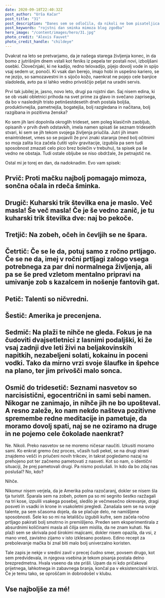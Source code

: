 ```yaml
---
date: 2020-09-18T22:40:32Z
post_author: "Urša Kačar"
post_title: "31"
post_description: "Danes sem se odločila, da nikoli ne bom pisateljica. Pri mojih letih je itak že prepozno. "
post_keywords: "rojstni dan sminka mimoza blog zgodba"
hero_image: "/content/images/hero/31.jpg"
photo_credit: "Alexis Fauvet"
photo_credit_handle: "childeye"
---
```


Dvakrat na leto se pretvarjamo, da je našega starega življenja konec, in da bomo z jutrišnjim dnem vstali kot feniks iz pepela ter postali novi, izboljšani osebki. Človečnjaki, ki ne kadijo, redno telovadijo, pijejo dovolj vode in spijo vsaj sedem ur, ponoči. Ki vsak dan berejo, imajo hobi in uspešno kariero, se ne jezijo, so samozavestni in s sijočo kožo, naenkrat ne pojejo cele banjice sladoleda, avto pa si lahko vedno privoščijo peljat na uradni servis.

Prvi tak jubilej je, jasno, novo leto, drugi pa rojstni dan. Saj nisem edina, ki se ob vsaki obletnici prihoda na svet prime za glavo in svečano zaprisega, da bo v naslednjih tristo petinšestdesetih dneh postala boljša, produktivnejša, pametnejša, bogatejša, bolj razgledana in načitana, bolj razgibana in pozitivna ženska?

Ko sem jih lani dopolnila okroglih trideset, sem poleg klasičnih zaobljub, opisanih v prvih dveh odstavkih, imela namen spisati še seznam tridesetih stvari, ki sem se jih tekom svojega življenja priučila. Jutri jih imam enaintrideset, vmes so se pojavili že prvi znaki staranja (med bolj očitnimi so moja zalita lica začela čutiti vpliv gravitacije, izgubila pa sem tudi sposobnost zmazati celo pico brez bolečin v trebuhu), ta spisek pa še vedno ne obstaja. Tudi ostale obljube se niso obdržale, že petnajstič ne.

Ostal mi je torej en dan, da nadoknadim. Evo vam spisek:

## **Prvič:** Proti mačku najbolj pomagajo mimoza, sončna očala in rdeča šminka.

## **Drugič:** Kuharski trik številka ena je maslo. Več masla! Še več masla! Če je še vedno zanič, je tu kuharski trik številka dve: naj bo pekoče.

## **Tretjič:** Na zobeh, očeh in čevljih se ne špara.

## **Četrtič:** Če se le da, potuj samo z ročno prtljago. Če se ne da, imej v ročni prtljagi zalogo vsega potrebnega za par dni normalnega življenja, ali pa se še pred vzletom mentalno pripravi na umivanje zob s kazalcem in nošenje fantovih gat.

## **Petič:** Talenti so ničvredni.

## **Šestič:** Amerika je precenjena.

## **Sedmič:** Na plaži te nihče ne gleda. Fokus je na čudoviti dvajsetletnici z lasnimi podaljški, ki že vsaj zadnji dve leti živi na beljakovinskih napitkih, nezabeljeni solati, kokainu in poceni vodki. Tako da mirno vrzi svoje šlaufke in špehce na plano, ter jim privošči malo sonca. 

## **Osmič do tridesetič:** Seznami nasvetov so narcisistični, egocentrični in sami sebi namen. Nikogar ne zanimajo, in nihče jih ne bo upošteval. A resno zaleže, ko nam nekdo našteva pozitivne spremembe redne meditacije in pametuje, da moramo dovolj spati, naj se ne oziramo na druge in ne pojemo cele čokolade naenkrat?

Ne. Nikoli. Preko nasvetov se ne moremo ničesar naučiti. Izkusiti moramo sami. Ko enkrat gremo čez proces, včasih tudi pekel, se na drugi strani znajdemo vešči in priučeni novih trikcev, in takrat pogledamo nazaj na prehojeno pot ter začnemo pametovati z nasveti. Kot so nam, o identični situaciji, že prej pametovali drugi. Pa nismo poslušali. In kdo da bo zdaj nas poslušal? No, kdo?

Nihče.

Nikomur nisem verjela, da je Amerika polna razočaranj, dokler se nisem šla tja turistit. Šparala sem na zobeh, potem pa so mi segnito šestko razžagali na tri kose, izpulili vsakega posebej, sledilo je večmesečno okrevanje, dragi posveti in vsadki in krone in vsakoletni pregledi. Zanašala sem se na svoje talente, pa sem sčasoma dojela, da se plačuje delo, ne namišljene sposobnosti. Šele ko so mi na letališču izgubili kufre, sem začela ročno prtljago pakirati bolj smotrno in premišljeno. Preden sem eksperimentirala z absurdnimi količinami masla ali čilija sem mislila, da ne znam kuhati. Na plaži sem se skrivala pod širokimi majicami, dokler nisem opazila, da vsi, z mano vred, zavistno zijamo v isto izklesano postavo. Edino recept za prebolevanje mačka bi znal biti malo bolj univerzalno koristen.

Tale zapis je nekje v sredini zavil v precej čudno smer, povsem drugo, kot sem predvidevala, in njegova vsebina je tekom pisanja postala delno brezpredmetna. Hvala vseeno da ste prišli.  Upam da ni kdo pričakoval prijetnega, lahkotnega in zabavnega branja, končal pa v eksistencialni krizi. Če je temu tako, se oproščam in  dobrodošel v klubu. 

## Vse najboljše za mé!
